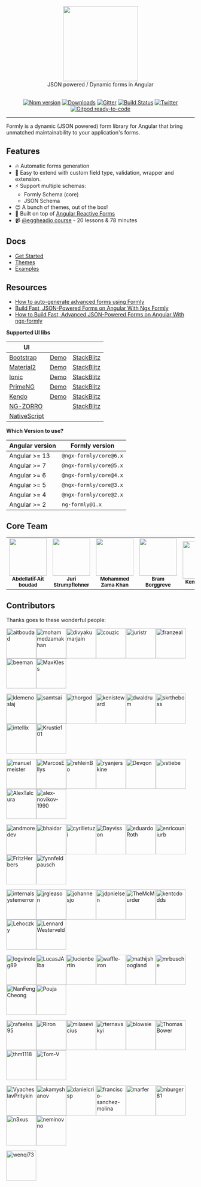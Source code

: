 <div align="center">
  <a href="https://formly.dev">
    <img width="200" src="https://raw.githubusercontent.com/ngx-formly/ngx-formly/v5/logo.svg?sanitize=true">
  </a>
  <br />
  JSON powered / Dynamic forms in Angular
  <br /><br />

  [![Npm version](https://badge.fury.io/js/%40ngx-formly%2Fcore.svg)](https://npmjs.org/package/@ngx-formly/core)
  [![Downloads](http://img.shields.io/npm/dm/@ngx-formly/core.svg)](https://npmjs.org/package/@ngx-formly/core)
  [![Gitter](https://badges.gitter.im/formly-js/ng2-formly.svg)](https://gitter.im/formly-js/ng2-formly)
  [![Build Status](https://github.com/ngx-formly/ngx-formly/actions/workflows/ci.yml/badge.svg?branch=main)](https://github.com/ngx-formly/ngx-formly/actions/workflows/ci.yml/badge.svg?branch=main)
  [![Twitter](https://img.shields.io/badge/twitter-@formlydev-blue.svg)](https://twitter.com/formlydev)
  [![Gitpod ready-to-code](https://img.shields.io/badge/Gitpod-ready--to--code-blue?logo=gitpod)](https://gitpod.io/#https://github.com/ngx-formly/ngx-formly)
</div>

---

Formly is a dynamic (JSON powered) form library for Angular that bring unmatched maintainability to your application's forms.

## Features

- 🔥 Automatic forms generation
- 📝 Easy to extend with custom field type, validation, wrapper and extension.
- ⚡️ Support multiple schemas:
    - Formly Schema (core)
    - JSON Schema
- 😍 A bunch of themes, out of the box!
- 💪 Built on top of [Angular Reactive Forms](https://angular.io/guide/reactive-forms)
- 📹 [@eggheadio course](https://egghead.io/playlists/configuration-based-reactive-angular-forms-with-ngx-formly-465f) - 20 lessons & 78 minutes

## Docs

- [Get Started](https://formly.dev/guide)
- [Themes](https://formly.dev/ui)
- [Examples](https://formly.dev/examples)

## Resources

- [How to auto-generate advanced forms using Formly](https://symflower.com/en/company/blog/2022/how-to-auto-generate-forms-with-formly)
- [Build Fast, JSON-Powered Forms on Angular With Ngx Formly](https://medium.com/better-programming/build-fast-json-powered-forms-on-angular-with-ngx-formly-b7a00733e66e?source=friends_link&sk=34fc6bdc71dd15fd255af18fb3280763)
- [How to Build Fast, Advanced JSON-Powered Forms on Angular With ngx-formly](https://medium.com/better-programming/how-to-build-fast-advanced-json-powered-forms-on-angular-with-ngx-formly-77aeed406f73?source=friends_link&sk=8d4f332458a46557778a3438e8f63581)

**Supported UI libs**

| UI                                                |                                                              |                                                                   |
| ------------------------------------------------- | ------------------------------------------------------------ | ----------------------------------------------------------------- |
| [Bootstrap](https://getbootstrap.com)             | [Demo](https://formly.dev/ui/bootstrap) | [StackBlitz](https://stackblitz.com/edit/ngx-formly-ui-bootstrap) |
| [Material2](https://github.com/angular/material2) | [Demo](https://formly.dev/ui/material)  | [StackBlitz](https://stackblitz.com/edit/ngx-formly-ui-material)  |
| [Ionic](https://ionicframework.com)               | [Demo](https://formly.dev/ui/ionic)     | [StackBlitz](https://stackblitz.com/edit/ngx-formly-ui-ionic)     |
| [PrimeNG](http://primefaces.org/primeng/#/)       | [Demo](https://formly.dev/ui/primeng)   | [StackBlitz](https://stackblitz.com/edit/ngx-formly-ui-primeng)   |
| [Kendo](http://www.telerik.com/kendo-angular-ui)  | [Demo](https://formly.dev/ui/kendo)     | [StackBlitz](https://stackblitz.com/edit/ngx-formly-ui-kendo)     |
| [NG-ZORRO](http://ng.ant.design) |     | [StackBlitz](https://stackblitz.com/edit/ngx-formly-ui-ng-zorro-antd)     |
| [NativeScript](https://www.nativescript.org)      | ||

**Which Version to use?**

| Angular version | Formly version         |
| --------------- | ---------------------- |
| Angular >= 13   | `@ngx-formly/core@6.x` |
| Angular >= 7    | `@ngx-formly/core@5.x` |
| Angular >= 6    | `@ngx-formly/core@4.x` |
| Angular >= 5    | `@ngx-formly/core@3.x` |
| Angular >= 4    | `@ngx-formly/core@2.x` |
| Angular >= 2    | `ng-formly@1.x`        |

## Core Team

<table>
  <tr>
    <td align="center">
      <a href="https://github.com/aitboudad">
        <img src="https://avatars.githubusercontent.com/u/1753742?v=3" width="100px;" />
        <br />
        <sub><b>Abdellatif Ait boudad</b></sub>
      </a>
    </td>
    <td align="center">
      <a href="https://juri.dev">
        <img src="https://avatars.githubusercontent.com/u/542458?v=3" width="100px;" />
        <br />
        <sub><b>Juri Strumpflohner</b></sub>
      </a>
    </td>
    <td align="center">
      <a href="https://github.com/mohammedzamakhan">
        <img src="https://avatars.githubusercontent.com/u/2327532?v=3" width="100px;" />
        <br />
        <sub><b>Mohammed Zama Khan</b></sub>
      </a>
    </td>
    <td align="center">
      <a href="https://github.com/beeman">
        <img src="https://avatars.githubusercontent.com/u/36491?v=3" width="100px;" />
        <br />
        <sub><b>Bram Borggreve</b></sub>
      </a>
    </td>
    <td align="center">
      <a href="https://github.com/kenisteward">
        <img src="https://avatars.githubusercontent.com/u/12831669?v=3" width="100px;" />
        <br />
        <sub><b>Keni Steward</b></sub>
      </a>
    </td>
  </tr>
</table>

## Contributors

Thanks goes to these wonderful people:

<!-- ALL-CONTRIBUTORS-LIST:START - Do not remove or modify this section -->
[<img alt="aitboudad" src="https://avatars.githubusercontent.com/u/1753742?v=4&s=80" width="80">](https://github.com/aitboudad)[<img alt="mohammedzamakhan" src="https://avatars.githubusercontent.com/u/2327532?v=4&s=80" width="80">](https://github.com/mohammedzamakhan)[<img alt="divyakumarjain" src="https://avatars.githubusercontent.com/u/2039134?v=4&s=80" width="80">](https://github.com/divyakumarjain)[<img alt="couzic" src="https://avatars.githubusercontent.com/u/1380322?v=4&s=80" width="80">](https://github.com/couzic)[<img alt="juristr" src="https://avatars.githubusercontent.com/u/542458?v=4&s=80" width="80">](https://github.com/juristr)[<img alt="franzeal" src="https://avatars.githubusercontent.com/u/7455769?v=4&s=80" width="80">](https://github.com/franzeal)[<img alt="beeman" src="https://avatars.githubusercontent.com/u/36491?v=4&s=80" width="80">](https://github.com/beeman)[<img alt="MaxKless" src="https://avatars.githubusercontent.com/u/34165455?v=4&s=80" width="80">](https://github.com/MaxKless)

[<img alt="klemenoslaj" src="https://avatars.githubusercontent.com/u/7548247?v=4&s=80" width="80">](https://github.com/klemenoslaj)[<img alt="samtsai" src="https://avatars.githubusercontent.com/u/225526?v=4&s=80" width="80">](https://github.com/samtsai)[<img alt="thorgod" src="https://avatars.githubusercontent.com/u/13910170?v=4&s=80" width="80">](https://github.com/thorgod)[<img alt="kenisteward" src="https://avatars.githubusercontent.com/u/12831669?v=4&s=80" width="80">](https://github.com/kenisteward)[<img alt="dwaldrum" src="https://avatars.githubusercontent.com/u/386721?v=4&s=80" width="80">](https://github.com/dwaldrum)[<img alt="skrtheboss" src="https://avatars.githubusercontent.com/u/10209728?v=4&s=80" width="80">](https://github.com/skrtheboss)[<img alt="intellix" src="https://avatars.githubusercontent.com/u/1162531?v=4&s=80" width="80">](https://github.com/intellix)[<img alt="Krustie101" src="https://avatars.githubusercontent.com/u/1636728?v=4&s=80" width="80">](https://github.com/Krustie101)

[<img alt="manuelmeister" src="https://avatars.githubusercontent.com/u/3001985?v=4&s=80" width="80">](https://github.com/manuelmeister)[<img alt="MarcosEllys" src="https://avatars.githubusercontent.com/u/6751242?v=4&s=80" width="80">](https://github.com/MarcosEllys)[<img alt="rehleinBo" src="https://avatars.githubusercontent.com/u/7338819?v=4&s=80" width="80">](https://github.com/rehleinBo)[<img alt="ryanjerskine" src="https://avatars.githubusercontent.com/u/5464778?v=4&s=80" width="80">](https://github.com/ryanjerskine)[<img alt="Devqon" src="https://avatars.githubusercontent.com/u/9316480?v=4&s=80" width="80">](https://github.com/Devqon)[<img alt="vstiebe" src="https://avatars.githubusercontent.com/u/13326475?v=4&s=80" width="80">](https://github.com/vstiebe)[<img alt="AlexTalcura" src="https://avatars.githubusercontent.com/u/20095773?v=4&s=80" width="80">](https://github.com/AlexTalcura)[<img alt="alex-novikov-1990" src="https://avatars.githubusercontent.com/u/6377930?v=4&s=80" width="80">](https://github.com/alex-novikov-1990)

[<img alt="andmoredev" src="https://avatars.githubusercontent.com/u/33256364?v=4&s=80" width="80">](https://github.com/andmoredev)[<img alt="bhaidar" src="https://avatars.githubusercontent.com/u/1163421?v=4&s=80" width="80">](https://github.com/bhaidar)[<img alt="cyrilletuzi" src="https://avatars.githubusercontent.com/u/555867?v=4&s=80" width="80">](https://github.com/cyrilletuzi)[<img alt="Dayvisson" src="https://avatars.githubusercontent.com/u/12189515?v=4&s=80" width="80">](https://github.com/Dayvisson)[<img alt="eduardoRoth" src="https://avatars.githubusercontent.com/u/5419161?v=4&s=80" width="80">](https://github.com/eduardoRoth)[<img alt="enricouniurb" src="https://avatars.githubusercontent.com/u/38656571?v=4&s=80" width="80">](https://github.com/enricouniurb)[<img alt="FritzHerbers" src="https://avatars.githubusercontent.com/u/10029682?v=4&s=80" width="80">](https://github.com/FritzHerbers)[<img alt="fynnfeldpausch" src="https://avatars.githubusercontent.com/u/1246913?v=4&s=80" width="80">](https://github.com/fynnfeldpausch)

[<img alt="internalsystemerror" src="https://avatars.githubusercontent.com/u/1626298?v=4&s=80" width="80">](https://github.com/internalsystemerror)[<img alt="jrgleason" src="https://avatars.githubusercontent.com/u/1319151?v=4&s=80" width="80">](https://github.com/jrgleason)[<img alt="johannesjo" src="https://avatars.githubusercontent.com/u/1456265?v=4&s=80" width="80">](https://github.com/johannesjo)[<img alt="jdpnielsen" src="https://avatars.githubusercontent.com/u/8746698?v=4&s=80" width="80">](https://github.com/jdpnielsen)[<img alt="TheMcMurder" src="https://avatars.githubusercontent.com/u/3059715?v=4&s=80" width="80">](https://github.com/TheMcMurder)[<img alt="kentcdodds" src="https://avatars.githubusercontent.com/u/1500684?v=4&s=80" width="80">](https://github.com/kentcdodds)[<img alt="Lehoczky" src="https://avatars.githubusercontent.com/u/31937175?v=4&s=80" width="80">](https://github.com/Lehoczky)[<img alt="LennardWesterveld" src="https://avatars.githubusercontent.com/u/1076589?v=4&s=80" width="80">](https://github.com/LennardWesterveld)

[<img alt="logvinoleg89" src="https://avatars.githubusercontent.com/u/12018303?v=4&s=80" width="80">](https://github.com/logvinoleg89)[<img alt="LucasJAlba" src="https://avatars.githubusercontent.com/u/2780076?v=4&s=80" width="80">](https://github.com/LucasJAlba)[<img alt="lucienbertin" src="https://avatars.githubusercontent.com/u/10089239?v=4&s=80" width="80">](https://github.com/lucienbertin)[<img alt="waffle-iron" src="https://avatars.githubusercontent.com/u/6912981?v=4&s=80" width="80">](https://github.com/waffle-iron)[<img alt="mathijshoogland" src="https://avatars.githubusercontent.com/u/7372934?v=4&s=80" width="80">](https://github.com/mathijshoogland)[<img alt="mrbusche" src="https://avatars.githubusercontent.com/u/792378?v=4&s=80" width="80">](https://github.com/mrbusche)[<img alt="NanFengCheong" src="https://avatars.githubusercontent.com/u/7321833?v=4&s=80" width="80">](https://github.com/NanFengCheong)[<img alt="Pouja" src="https://avatars.githubusercontent.com/u/2385144?v=4&s=80" width="80">](https://github.com/Pouja)

[<img alt="rafaelss95" src="https://avatars.githubusercontent.com/u/11965907?v=4&s=80" width="80">](https://github.com/rafaelss95)[<img alt="Riron" src="https://avatars.githubusercontent.com/u/5145523?v=4&s=80" width="80">](https://github.com/Riron)[<img alt="milasevicius" src="https://avatars.githubusercontent.com/u/1790265?v=4&s=80" width="80">](https://github.com/milasevicius)[<img alt="rternavskyi" src="https://avatars.githubusercontent.com/u/26190424?v=4&s=80" width="80">](https://github.com/rternavskyi)[<img alt="blowsie" src="https://avatars.githubusercontent.com/u/308572?v=4&s=80" width="80">](https://github.com/blowsie)[<img alt="ThomasBower" src="https://avatars.githubusercontent.com/u/295527?v=4&s=80" width="80">](https://github.com/ThomasBower)[<img alt="thm1118" src="https://avatars.githubusercontent.com/u/3632180?v=4&s=80" width="80">](https://github.com/thm1118)[<img alt="Tom-V" src="https://avatars.githubusercontent.com/u/322654?v=4&s=80" width="80">](https://github.com/Tom-V)

[<img alt="VyacheslavPritykin" src="https://avatars.githubusercontent.com/u/819457?v=4&s=80" width="80">](https://github.com/VyacheslavPritykin)[<img alt="akamyshanov" src="https://avatars.githubusercontent.com/u/1358330?v=4&s=80" width="80">](https://github.com/akamyshanov)[<img alt="danielcrisp" src="https://avatars.githubusercontent.com/u/1104814?v=4&s=80" width="80">](https://github.com/danielcrisp)[<img alt="francisco-sanchez-molina" src="https://avatars.githubusercontent.com/u/9049706?v=4&s=80" width="80">](https://github.com/francisco-sanchez-molina)[<img alt="marfer" src="https://avatars.githubusercontent.com/u/1127166?v=4&s=80" width="80">](https://github.com/marfer)[<img alt="mburger81" src="https://avatars.githubusercontent.com/u/3778892?v=4&s=80" width="80">](https://github.com/mburger81)[<img alt="n3xus" src="https://avatars.githubusercontent.com/u/510213?v=4&s=80" width="80">](https://github.com/n3xus)[<img alt="neminovno" src="https://avatars.githubusercontent.com/u/1468887?v=4&s=80" width="80">](https://github.com/neminovno)

[<img alt="wenqi73" src="https://avatars.githubusercontent.com/u/23337087?v=4&s=80" width="80">](https://github.com/wenqi73)
<!-- ALL-CONTRIBUTORS-LIST:END -->
